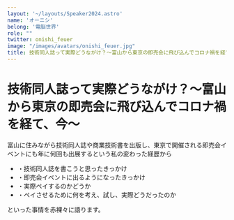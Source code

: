 ```yaml
---
layout: '~/layouts/Speaker2024.astro'
name: 'オーニシ'
belong: '電脳世界'
role: ""
twitter: onishi_feuer
image: "/images/avatars/onishi_feuer.jpg"
title: 技術同人誌って実際どうながけ？～富山から東京の即売会に飛び込んでコロナ禍を経て、今～
---
```


# 技術同人誌って実際どうながけ？～富山から東京の即売会に飛び込んでコロナ禍を経て、今～

富山に住みながら技術同人誌や商業技術書を出版し、東京で開催される即売会イベントにも年に何回も出展するという私の変わった経歴から

- ・技術同人誌を書こうと思ったきっかけ
- ・即売会イベントに出るようになったきっかけ
- ・実際ペイするのかどうか
- ・ペイさせるために何を考え、試し、実際どうだったのか

といった事情を赤裸々に語ります。
